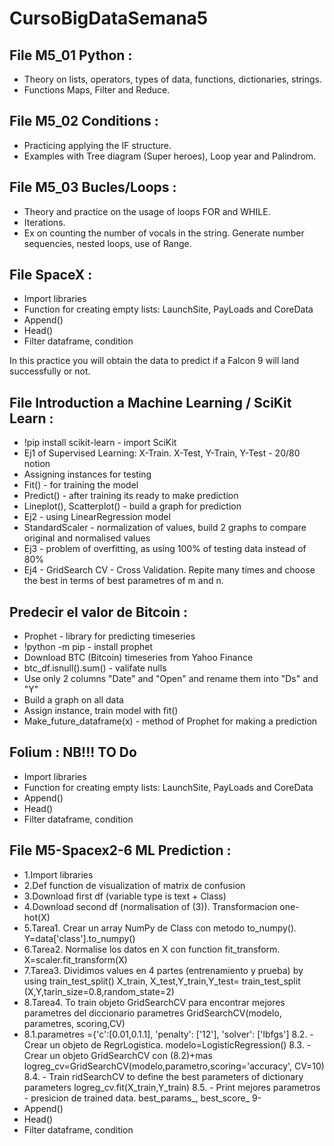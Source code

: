 # CursoBigDataSemana5

## File M5_01 Python :

- Theory on lists, operators, types of data, functions, dictionaries, strings.
- Functions Maps, Filter and Reduce.
  
## File M5_02 Conditions :

- Practicing applying the IF structure.
- Examples with Tree diagram (Super heroes), Loop year and Palindrom.
 
## File M5_03 Bucles/Loops :

- Theory and practice on the usage of loops FOR and WHILE.
- Iterations.
- Ex on counting the number of vocals in the string. Generate number sequencies, nested loops, use of Range. 

## File SpaceX :

- Import libraries
- Function for creating empty lists: LaunchSite, PayLoads and CoreData
- Append()
- Head()
- Filter dataframe, condition

In this practice you will obtain the data to predict if a Falcon 9 will land successfully or not.

## File Introduction a Machine Learning / SciKit Learn :

- !pip install scikit-learn - import SciKit 
- Ej1 of Supervised Learning: X-Train. X-Test, Y-Train, Y-Test - 20/80 notion
- Assigning instances for testing
- Fit() - for training the model
- Predict() - after training its ready to make prediction
- Lineplot(), Scatterplot() - build a graph for prediction 
- Ej2 - using LinearRegression model
- StandardScaler - normalization of values, build 2 graphs to compare original and normalised values
- Ej3 - problem of overfitting, as using 100% of testing data instead of 80%
- Ej4 - GridSearch CV - Cross Validation. Repite many times and choose the best in terms of best parametres of m and n.

## Predecir el valor de Bitcoin :

- Prophet - library for predicting timeseries
- !python -m pip - install prophet
- Download BTC (Bitcoin) timeseries from Yahoo Finance
- btc_df.isnull().sum() - valifate nulls
- Use only 2 columns "Date" and "Open" and rename them into "Ds" and "Y"
- Build a graph on all data
- Assign instance, train model with fit()
- Make_future_dataframe(x) - method of Prophet for making a prediction

## Folium  : NB!!! TO Do

- Import libraries
- Function for creating empty lists: LaunchSite, PayLoads and CoreData
- Append()
- Head()
- Filter dataframe, condition

## File M5-Spacex2-6 ML Prediction : 

- 1.Import libraries
- 2.Def function de visualization of matrix de confusion
- 3.Download first df (variable type is text + Class)
- 4.Download second df (normalisation of (3)). Transformacion one-hot(X)
- 5.Tarea1. Crear un array NumPy de Class con metodo to_numpy(). Y=data['class'].to_numpy()
- 6.Tarea2. Normalise los datos en X con function fit_transform. X=scaler.fit_transform(X)
- 7.Tarea3. Dividimos values en 4 partes (entrenamiento y prueba) by using train_test_split()
X_train, X_test,Y_train,Y_test= train_test_split
(X,Y,tarin_size=0.8,random_state=2)
- 8.Tarea4. To train objeto GridSearchCV para encontrar mejores parametres del diccionario parametres
GridSearchCV(modelo, parametres, scoring,CV)
- 8.1.parametres ={'c':[0.01,0.1.1], 'penalty': ['12'], 'solver': ['lbfgs']
8.2. - Crear un objeto de RegrLogistica. modelo=LogisticRegression()
8.3. - Crear un objeto GridSearchCV con (8.2)+mas
logreg_cv=GridSearchCV(modelo,parametro,scoring='accuracy', CV=10)
8.4. - Train ridSearchCV to define the best parameters of dictionary parameters
logreg_cv.fit(X_train,Y_train)
8.5. - Print mejores parametros - presicion de trained data.  best_params_, best_score_ 
9- 
- Append()
- Head()
- Filter dataframe, condition
